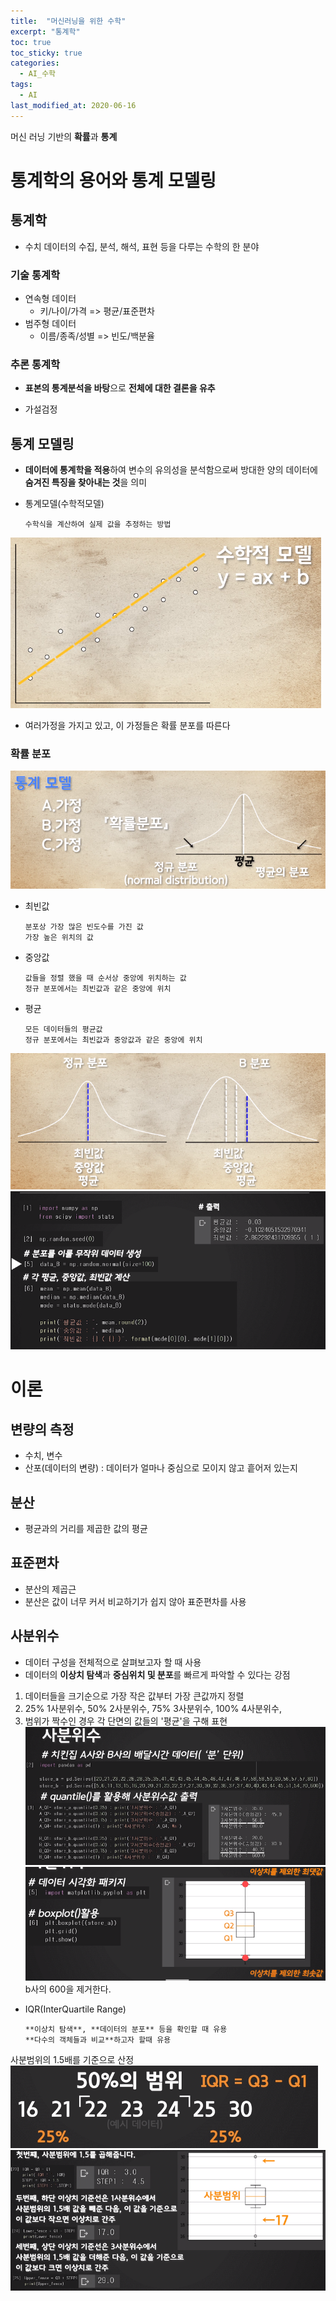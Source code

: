 ```yaml
---
title:  "머신러닝을 위한 수학"
excerpt: "통계학"
toc: true
toc_sticky: true
categories:
  - AI_수학
tags:
  - AI
last_modified_at: 2020-06-16
---
```

머신 러닝 기반의 **확률**과 **통계**

# 통계학의 용어와 통계 모델링
## 통계학
* 수치 데이터의 수집, 분석, 해석, 표현 등을 다루는 수학의 한 분야
### 기술 통계학 
* 연속형 데이터
  * 키/나이/가격 => 평균/표준편차
* 범주형 데이터
  * 이름/종족/성별 => 빈도/백분율
### 추론 통계학
* **표본의 통계분석을 바탕**으로 **전체에 대한 결론을 유추**
- 가설검정
## 통계 모델링
* **데이터에 통계학을 적용**하여 변수의 유의성을 분석함으로써 방대한 양의
  데이터에 **숨겨진 특징을 찾아내는 것**을 의미
* 통계모델(수학적모델)

      수학식을 계산하여 실제 값을 추정하는 방법

![통계모델](/assets/images/ai/통계모델.PNG)
* 여러가정을 가지고 있고, 이 가정들은 확률 분포를 따른다
### 확률 분포
![확률분포](/assets/images/ai/확률분포.PNG)
* 최빈값
    
      분포상 가장 많은 빈도수를 가진 값
      가장 높은 위치의 값
* 중앙값 
    
      값들을 정렬 했을 때 순서상 중앙에 위치하는 값
      정규 분포에서는 최빈값과 같은 중앙에 위치
      
* 평균

      모든 데이터들의 평균값
      정규 분포에서는 최빈값과 중앙값과 같은 중앙에 위치
      
![정규분포](/assets/images/ai/정규분포.PNG)
![정규분포_2](/assets/images/ai/정규분포_2.PNG)

# 이론
## 변량의 측정
* 수치, 변수
* 산포(데이터의 변량) : 데이터가 얼마나 중심으로 모이지 않고 흩어저 있는지
## 분산
* 평균과의 거리를 제곱한 값의 평균
## 표준편차
* 분산의 제곱근
* 분산은 값이 너무 커서 비교하기가 쉽지 않아 표준편차를 사용
## 사분위수
* 데이터 구성을 전체적으로 살펴보고자 할 때 사용
* 데이터의 **이상치 탐색**과 **중심위치 및 분포**를 빠르게 파악할 수 있다는 강점
1. 데이터들을 크기순으로 가장 작은 값부터 가장 큰값까지 정렬
2. 25% 1사분위수, 50% 2사분위수, 75% 3사분위수, 100% 4사분위수, 
3. 범위가 짝수인 경우 각 단면의 값들의 '평균'을 구해 표현  
![사분위수](/assets/images/ai/사분위수.PNG)  
![사분위수_2](/assets/images/ai/사분위수_2.PNG)  
b사의 600을 제거한다. 


* IQR(InterQuartile Range)
  
      **이상치 탐색**, **데이터의 분포** 등을 확인할 때 유용
      **다수의 객체들과 비교**하고자 할때 유용 
사분범위의 1.5배를 기준으로 산정  
![IQR](/assets/images/ai/IQR.PNG)  
![IQR_2](/assets/images/ai/IQR_2.PNG) 

